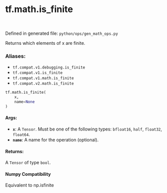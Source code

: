 <div itemscope itemtype="http://developers.google.com/ReferenceObject">
<meta itemprop="name" content="tf.math.is_finite" />
<meta itemprop="path" content="Stable" />
</div>

# tf.math.is_finite

<!-- Insert buttons -->

<table class="tfo-notebook-buttons tfo-api" align="left">
</table>

Defined in generated file: `python/ops/gen_math_ops.py`



<!-- Start diff -->
Returns which elements of x are finite.

### Aliases:

* `tf.compat.v1.debugging.is_finite`
* `tf.compat.v1.is_finite`
* `tf.compat.v1.math.is_finite`
* `tf.compat.v2.math.is_finite`


``` python
tf.math.is_finite(
    x,
    name=None
)
```



<!-- Placeholder for "Used in" -->



#### Args:


* <b>`x`</b>: A `Tensor`. Must be one of the following types: `bfloat16`, `half`, `float32`, `float64`.
* <b>`name`</b>: A name for the operation (optional).


#### Returns:

A `Tensor` of type `bool`.


#### Numpy Compatibility
Equivalent to np.isfinite

